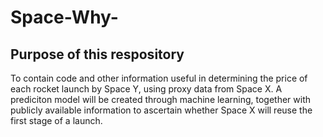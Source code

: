 # Space-Why-

## Purpose of this respository

To contain code and other information useful in determining the price 
of each rocket launch by Space Y, using proxy data from Space X. 
A prediciton model will be created through 
machine learning, together with publicly available information to 
ascertain whether Space X will reuse the first stage of a launch. 
